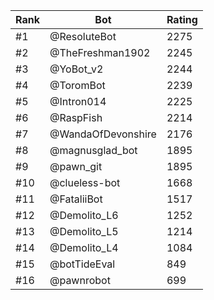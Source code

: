 Rank|Bot|Rating
---|---|---
#1|@ResoluteBot|2275
#2|@TheFreshman1902|2245
#3|@YoBot_v2|2244
#4|@ToromBot|2239
#5|@Intron014|2225
#6|@RaspFish|2214
#7|@WandaOfDevonshire|2176
#8|@magnusglad_bot|1895
#9|@pawn_git|1895
#10|@clueless-bot|1668
#11|@FataliiBot|1517
#12|@Demolito_L6|1252
#13|@Demolito_L5|1214
#14|@Demolito_L4|1084
#15|@botTideEval|849
#16|@pawnrobot|699
